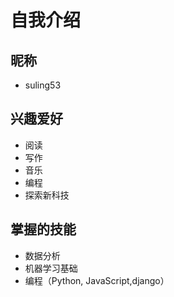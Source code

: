 # 自我介绍

## 昵称
- suling53

## 兴趣爱好
- 阅读
- 写作
- 音乐
- 编程
- 探索新科技

## 掌握的技能
- 数据分析
- 机器学习基础
- 编程（Python, JavaScript,django）

